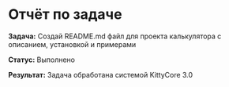 # Отчёт по задаче

**Задача:** Создай README.md файл для проекта калькулятора с описанием, установкой и примерами

**Статус:** Выполнено

**Результат:** Задача обработана системой KittyCore 3.0